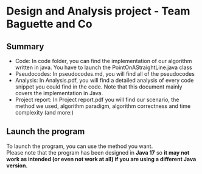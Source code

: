 # Design and Analysis project - Team Baguette and Co
## Summary
- Code: In code folder, you can find the implementation of our algorithm written in java. You have to launch the PointOnAStraightLine.java class
- Pseudocodes: In pseudocodes.md, you will find all of the pseudocodes
- Analysis: In Analysis.pdf, you will find a detailed analysis of every code snippet you could find in the code. Note that this document mainly covers the implementation in Java.
- Project report: In Project report.pdf you will find our scenario, the method we used, algorithm paradigm, algorithm correctness and time complexity (and more:)

## Launch the program
To launch the program, you can use the method you want.<br>
Please note that the program has been designed in **Java 17** so __it may not work as intended (or even not work at all) if you are using a different Java version.__

